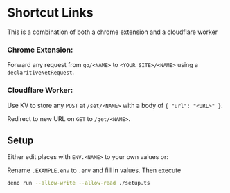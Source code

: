 # Shortcut Links

This is a combination of both a chrome extension and a cloudflare worker

### Chrome Extension:
Forward any request from `go/<NAME>` to `<YOUR_SITE>/<NAME>` using a `declaritiveNetRequest`. 

### Cloudflare Worker:
Use KV to store any `POST` at `/set/<NAME>` with a body of `{ "url": "<URL>" }`.

Redirect to new URL on `GET` to `/get/<NAME>`.

## Setup
Either edit places with `ENV.<NAME>` to your own values or:

Rename `.EXAMPLE.env` to `.env` and fill in values. Then execute
```sh
deno run --allow-write --allow-read ./setup.ts
```